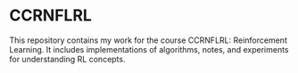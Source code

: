 # CCRNFLRL
This repository contains my work for the course CCRNFLRL: Reinforcement Learning. It includes implementations of algorithms, notes, and experiments for understanding RL concepts.
